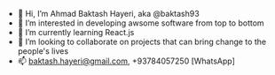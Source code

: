 - 👋 Hi, I’m Ahmad Baktash Hayeri, aka @baktash93
- 👀 I’m interested in developing awsome software from top to bottom
- 🌱 I’m currently learning React.js
- 💞️ I’m looking to collaborate on projects that can bring change to the people's lives
- 📫 baktash.hayeri@gmail.com, +93784057250 [WhatsApp]

<!---
baktash93/baktash93 is a ✨ special ✨ repository because its `README.md` (this file) appears on your GitHub profile.
You can click the Preview link to take a look at your changes.
--->
